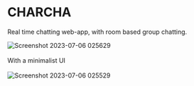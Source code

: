 # CHARCHA
Real time chatting web-app, with room based group chatting.


![Screenshot 2023-07-06 025629](https://github.com/gaz-b5/charcha/assets/100520652/7aba87ef-eac4-4232-bbf6-d0b6ca2763c0)
</br></br>
With a minimalist UI
</br></br>
![Screenshot 2023-07-06 025529](https://github.com/gaz-b5/charcha/assets/100520652/4c3c1f51-b905-4c0b-ab6f-e3a75ad99a07)
